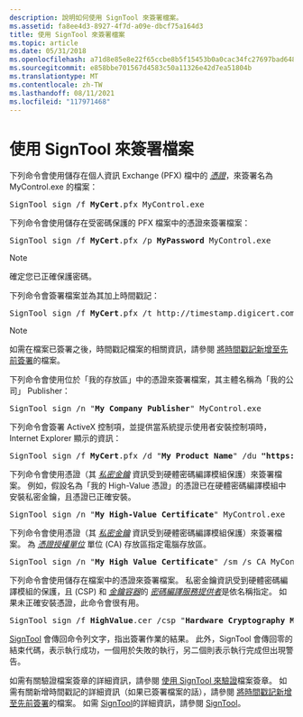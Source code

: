 ```yaml
---
description: 說明如何使用 SignTool 來簽署檔案。
ms.assetid: fa8ee4d3-8927-4f7d-a09e-dbcf75a164d3
title: 使用 SignTool 來簽署檔案
ms.topic: article
ms.date: 05/31/2018
ms.openlocfilehash: a71d8e85e8e22f65ccbe8b5f15453b0a0cac34fc27697bad648b1c815f255b10
ms.sourcegitcommit: e858bbe701567d4583c50a11326e42d7ea51804b
ms.translationtype: MT
ms.contentlocale: zh-TW
ms.lasthandoff: 08/11/2021
ms.locfileid: "117971468"
---
```

# <a name="using-signtool-to-sign-a-file"></a>使用 SignTool 來簽署檔案

下列命令會使用儲存在個人資訊 Exchange (PFX) 檔中的 [*憑證*](../secgloss/c-gly.md)，來簽署名為 MyControl.exe 的檔案：

<pre>SignTool sign /f <b>MyCert</b>.pfx MyControl.exe</pre>

下列命令會使用儲存在受密碼保護的 PFX 檔案中的憑證來簽署檔案：

<pre>SignTool sign /f <b>MyCert</b>.pfx /p <b>MyPassword</b> MyControl.exe</pre>

> [!Note]  
> 確定您已正確保護密碼。

 

下列命令會簽署檔案並為其加上時間戳記：

<pre>SignTool sign /f <b>MyCert</b>.pfx /t http://timestamp.digicert.com MyControl.exe</pre>

> [!Note]  
> 如需在檔案已簽署之後，時間戳記檔案的相關資訊，請參閱 [將時間戳記新增至先前簽署](adding-time-stamps-to-previously-signed-files.md)的檔案。

 

下列命令會使用位於「我的存放區」中的憑證來簽署檔案，其主體名稱為「我的公司」 Publisher：

<pre>SignTool sign /n "<b>My Company Publisher</b>" MyControl.exe</pre>

下列命令會簽署 ActiveX 控制項，並提供當系統提示使用者安裝控制項時，Internet Explorer 顯示的資訊：

<pre>SignTool sign /f <b>MyCert</b>.pfx /d "<b>My Product Name</b>" /du <b>"https://www.example.com/myproductinfo.html"</b> MyControl.exe</pre>

下列命令會使用憑證（其 [*私密金鑰*](../secgloss/p-gly.md) 資訊受到硬體密碼編譯模組保護）來簽署檔案。 例如，假設名為「我的 High-Value 憑證」的憑證已在硬體密碼編譯模組中安裝私密金鑰，且憑證已正確安裝。

<pre>SignTool sign /n "<b>My High-Value Certificate</b>" MyControl.exe</pre>

下列命令會使用憑證（其 [*私密金鑰*](../secgloss/p-gly.md) 資訊受到硬體密碼編譯模組保護）來簽署檔案。 為 [*憑證授權單位*](../secgloss/c-gly.md) 單位 (CA) 存放區指定電腦存放區。

<pre>SignTool sign /n "<b>My High Value Certificate</b>" /sm /s CA MyControl.exe</pre>

下列命令會使用儲存在檔案中的憑證來簽署檔案。 私密金鑰資訊受到硬體密碼編譯模組的保護，且 (CSP) 和 [*金鑰容器*](../secgloss/k-gly.md)的 [*密碼編譯服務提供者*](../secgloss/c-gly.md)是依名稱指定。 如果未正確安裝憑證，此命令會很有用。

<pre>SignTool sign /f <b>HighValue</b>.cer /csp "<b>Hardware Cryptography Module</b>" /k <b>HighValueContainer</b> MyControl.exe</pre>

[SignTool](signtool.md) 會傳回命令列文字，指出簽署作業的結果。 此外，SignTool 會傳回零的結束代碼，表示執行成功，一個用於失敗的執行，另二個則表示執行完成但出現警告。

如需有關驗證檔案簽章的詳細資訊，請參閱 [使用 SignTool 來驗證](using-signtool-to-verify-a-file-signature.md)檔案簽章。 如需有關新增時間戳記的詳細資訊（如果已簽署檔案的話），請參閱 [將時間戳記新增至先前簽署](adding-time-stamps-to-previously-signed-files.md)的檔案。 如需 [SignTool](signtool.md)的詳細資訊，請參閱 [SignTool](signtool.md)。

 

 
